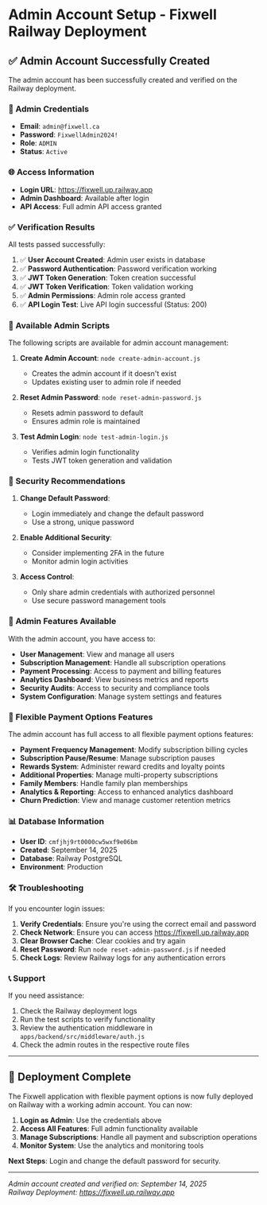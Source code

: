 # Admin Account Setup - Fixwell Railway Deployment

## ✅ Admin Account Successfully Created

The admin account has been successfully created and verified on the Railway deployment.

### 🔑 Admin Credentials

- **Email**: `admin@fixwell.ca`
- **Password**: `FixwellAdmin2024!`
- **Role**: `ADMIN`
- **Status**: `Active`

### 🌐 Access Information

- **Login URL**: https://fixwell.up.railway.app
- **Admin Dashboard**: Available after login
- **API Access**: Full admin API access granted

### ✅ Verification Results

All tests passed successfully:

1. ✅ **User Account Created**: Admin user exists in database
2. ✅ **Password Authentication**: Password verification working
3. ✅ **JWT Token Generation**: Token creation successful
4. ✅ **JWT Token Verification**: Token validation working
5. ✅ **Admin Permissions**: Admin role access granted
6. ✅ **API Login Test**: Live API login successful (Status: 200)

### 🔧 Available Admin Scripts

The following scripts are available for admin account management:

1. **Create Admin Account**: `node create-admin-account.js`
   - Creates the admin account if it doesn't exist
   - Updates existing user to admin role if needed

2. **Reset Admin Password**: `node reset-admin-password.js`
   - Resets admin password to default
   - Ensures admin role is maintained

3. **Test Admin Login**: `node test-admin-login.js`
   - Verifies admin login functionality
   - Tests JWT token generation and validation

### 🚨 Security Recommendations

1. **Change Default Password**: 
   - Login immediately and change the default password
   - Use a strong, unique password

2. **Enable Additional Security**:
   - Consider implementing 2FA in the future
   - Monitor admin login activities

3. **Access Control**:
   - Only share admin credentials with authorized personnel
   - Use secure password management tools

### 🎯 Admin Features Available

With the admin account, you have access to:

- **User Management**: View and manage all users
- **Subscription Management**: Handle all subscription operations
- **Payment Processing**: Access to payment and billing features
- **Analytics Dashboard**: View business metrics and reports
- **Security Audits**: Access to security and compliance tools
- **System Configuration**: Manage system settings and features

### 🔄 Flexible Payment Options Features

The admin account has full access to all flexible payment options features:

- **Payment Frequency Management**: Modify subscription billing cycles
- **Subscription Pause/Resume**: Manage subscription pauses
- **Rewards System**: Administer reward credits and loyalty points
- **Additional Properties**: Manage multi-property subscriptions
- **Family Members**: Handle family plan memberships
- **Analytics & Reporting**: Access to enhanced analytics dashboard
- **Churn Prediction**: View and manage customer retention metrics

### 📊 Database Information

- **User ID**: `cmfjhj9rt0000cw5wxf9e06bm`
- **Created**: September 14, 2025
- **Database**: Railway PostgreSQL
- **Environment**: Production

### 🛠️ Troubleshooting

If you encounter login issues:

1. **Verify Credentials**: Ensure you're using the correct email and password
2. **Check Network**: Ensure you can access https://fixwell.up.railway.app
3. **Clear Browser Cache**: Clear cookies and try again
4. **Reset Password**: Run `node reset-admin-password.js` if needed
5. **Check Logs**: Review Railway logs for any authentication errors

### 📞 Support

If you need assistance:

1. Check the Railway deployment logs
2. Run the test scripts to verify functionality
3. Review the authentication middleware in `apps/backend/src/middleware/auth.js`
4. Check the admin routes in the respective route files

---

## 🎉 Deployment Complete

The Fixwell application with flexible payment options is now fully deployed on Railway with a working admin account. You can now:

1. **Login as Admin**: Use the credentials above
2. **Access All Features**: Full admin functionality available
3. **Manage Subscriptions**: Handle all payment and subscription operations
4. **Monitor System**: Use the analytics and monitoring tools

**Next Steps**: Login and change the default password for security.

---

*Admin account created and verified on: September 14, 2025*  
*Railway Deployment: https://fixwell.up.railway.app*
